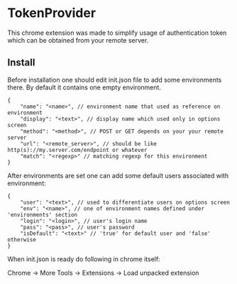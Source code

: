 # TokenProvider

This chrome extension was made to simplify usage of authentication token which can be obtained from your remote server.

## Install

Before installation one should edit init.json file to add some environments there.
By default it contains one empty environment.

    {
        "name": "<name>", // environment name that used as reference on environment
        "display": "<text>", // display name which used only in options screen
        "method": "<method>", // POST or GET depends on your your remote server
        "url": "<remote_server>", // should be like http(s)://my.server.com/endpoint or whatever
        "match": "<regexp>" // matching regexp for this environment
    }
  
After environments are set one can add some default users associated with environment:

    {
        "user": "<text>", // used to differentiate users on options screen
        "env": "<name>", // one of environment names defined under 'environments' section
        "login": "<login>", // user's login name
        "pass": "<pass>", // user's password
        "isDefault": "<text>" // 'true' for default user and 'false' otherwise
    }
  
When init.json is ready do following in chrome itself:

Chrome -> More Tools -> Extensions -> Load unpacked extension
